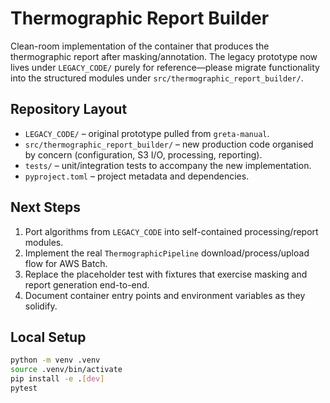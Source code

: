 # Thermographic Report Builder

Clean-room implementation of the container that produces the thermographic
report after masking/annotation. The legacy prototype now lives under
`LEGACY_CODE/` purely for reference—please migrate functionality into the
structured modules under `src/thermographic_report_builder/`.

## Repository Layout
- `LEGACY_CODE/` – original prototype pulled from `greta-manual`.
- `src/thermographic_report_builder/` – new production code organised by
  concern (configuration, S3 I/O, processing, reporting).
- `tests/` – unit/integration tests to accompany the new implementation.
- `pyproject.toml` – project metadata and dependencies.

## Next Steps
1. Port algorithms from `LEGACY_CODE` into self-contained processing/report
   modules.
2. Implement the real `ThermographicPipeline` download/process/upload flow for
   AWS Batch.
3. Replace the placeholder test with fixtures that exercise masking and report
   generation end-to-end.
4. Document container entry points and environment variables as they solidify.

## Local Setup
```bash
python -m venv .venv
source .venv/bin/activate
pip install -e .[dev]
pytest
```
